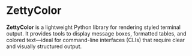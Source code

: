 # ZettyColor

**ZettyColor** is a lightweight Python library for rendering styled terminal output. It provides tools to display message boxes, formatted tables, and colored text—ideal for command-line interfaces (CLIs) that require clear and visually structured output.

